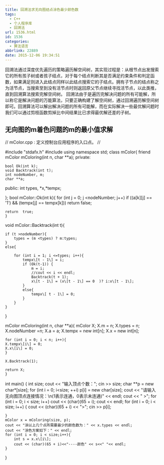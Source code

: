 ```yaml
---
title: 回溯法求无向图结点涂色最少颜色数
tags:
  - C++
  - 个人程序库
  - 回溯法
url: 1536.html
id: 1536
categories:
  - 算法语言
abbrlink: 22889
date: 2015-12-06 19:34:51
---
```


回溯法通过深度优先遍历的策略遍历解空间树，其实现过程是：从根节点出发搜索它的所有孩子树或者孩子结点，对于每个结点判断其是否满足约束条件和判定函数，如果满足则进入此结点同样以此结点搜索它的子结点。拥有子节点的结点称之为活节点，当搜索至到没有活节点时则返回原父节点继续寻找活节点，以此类推，直到回溯算法搜索完解空间树。 回溯法由于是遍历完解决问题的所有可能解，所以称它是解决问题的万能算法，只要正确构建了解空间树，通过回溯遍历解空间树即可。回溯算法可以解出解决问题的所有可能解，而在实际解决一些最优解问题时我们可以通过剪枝函数剪掉比中间结果比已求得最优解还差的子树。

无向图的m着色问题的m的最小值求解
-----------------

// mColor.cpp : 定义控制台应用程序的入口点。
//

#include "stdafx.h"
#include<iostream>
using namespace std;
class mColor{
	friend mColor mColoring(int n, char **a);
private:	
	
	bool Ok(int k);
	void Backtrack(int t);
	int nodeNumber, m;
	char **a;
public:
	int types, \*x,\*tempx;


};
bool mColor::Ok(int k){
	for (int j = 0; j <nodeNumber; j++)
	if ((a\[k\]\[j\] == '1') && (tempx\[j\] == tempx\[k\])) return false;
	
	return  true;
	}
void mColor::Backtrack(int t){

	if (t >nodeNumber){
		types = (m <types) ? m:types;
	}
	else{

		for (int i = 1; i <=types; i++){
			tempx\[t - 1\] = i;
			if (Ok(t-1)) {
				m = i;
				//cout << i << endl;
				Backtrack(t + 1); 
				x\[t - 1\] = (x\[t - 1\] == 0  )? i:x\[t - 1\];
			}
			else{
				tempx\[ t - 1\] = 0;
			}
		}
	}


}


mColor mColoring(int n, char **a){
		 mColor X;
	X.m = n;
	X.types = n;
	X.nodeNumber =n;
	X.a = a;
	X.tempx = new int\[n\];
	X.x = new int\[n\];

	for (int i = 0; i < n; i++){
	X.tempx\[i\] = 0;
	X.x\[i\] = 0;
	}
	
	X.Backtrack(1);

	return X;
	}
int main()
{
	int size;
	cout << "输入顶点个数："; 
	cin >> size;
	char \*\*p = new char\*\[size\];
	for (int i = 0; i<size; ++i)
p\[i\] = new   char\[size\];
	cout <<
		"请输入无向图顶点连接情况：\\n(1表示连通，0表示未连通)"
		<< endl;
	cout << " >";
	for (int i = 0; i < size; i++) cout << (char)(65 + i);
	cout << endl;
	for (int i = 0; i < size; i++)
	{
		cout << (char)(65 + i) << ">";
		cin >> p\[i\];

	}
	mColor x = mColoring(size, p);
	cout << "涂以上几个点所需要最少的颜色数为：" << x.types << endl;
	cout << "涂色方案如下：" << endl;
	for (int i = 0; i < size;i++){
		int s = x.x\[i\];
		cout << (char)(65 + i)<<"----颜色" << s<<" "<< endl;
	}


}